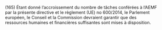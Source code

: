 (165) Étant donné l’accroissement du nombre de tâches conférées à l’AEMF par la présente directive et le règlement (UE) no 600/2014, le Parlement européen, le Conseil et la Commission devraient garantir que des ressources humaines et financières suffisantes sont mises à disposition.